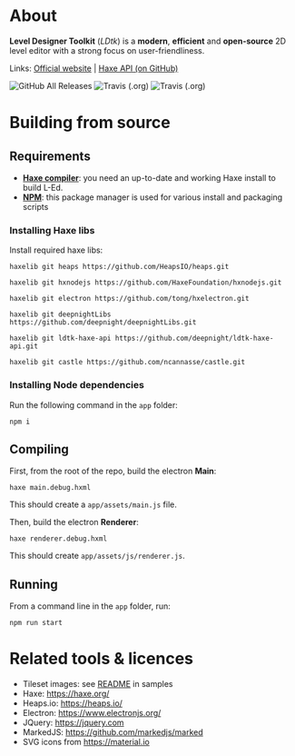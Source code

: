 # About

**Level Designer Toolkit** (*LDtk*) is a **modern**, **efficient** and **open-source** 2D level editor with a strong focus on user-friendliness.

Links: [Official website](https://deepnight.net/tools/ldtk-2d-level-editor/) | [Haxe API (on GitHub)](https://github.com/deepnight/ldtk-haxe-api)

![GitHub All Releases](https://img.shields.io/github/downloads/deepnight/ldtk/total?color=%2389b&label=Downloads)
![Travis (.org)](https://img.shields.io/travis/deepnight/ldtk?label=LDtk%20editor)
![Travis (.org)](https://img.shields.io/travis/deepnight/ldtk-haxe-api?label=Haxe%20API)

# Building from source

## Requirements

 - **[Haxe compiler](https://haxe.org)**: you need an up-to-date and working Haxe install  to build L-Ed.
 - **[NPM](https://www.npmjs.com/)**: this package manager is used for various install and packaging scripts

### Installing Haxe libs

Install required haxe libs:
```
haxelib git heaps https://github.com/HeapsIO/heaps.git

haxelib git hxnodejs https://github.com/HaxeFoundation/hxnodejs.git

haxelib git electron https://github.com/tong/hxelectron.git

haxelib git deepnightLibs https://github.com/deepnight/deepnightLibs.git

haxelib git ldtk-haxe-api https://github.com/deepnight/ldtk-haxe-api.git

haxelib git castle https://github.com/ncannasse/castle.git
```

### Installing Node dependencies

Run the following command in the `app` folder:
```
npm i
```

## Compiling

First, from the root of the repo, build the electron **Main**:

```
haxe main.debug.hxml
```

This should create a `app/assets/main.js` file.

Then, build the electron **Renderer**:

```
haxe renderer.debug.hxml
```

This should create `app/assets/js/renderer.js`.

## Running

From a command line in the `app` folder, run:

```
npm run start
```

# Related tools & licences

 - Tileset images: see [README](app/samples/README.md) in samples
 - Haxe: https://haxe.org/
 - Heaps.io: https://heaps.io/
 - Electron: https://www.electronjs.org/
 - JQuery: https://jquery.com
 - MarkedJS: https://github.com/markedjs/marked
 - SVG icons from https://material.io

